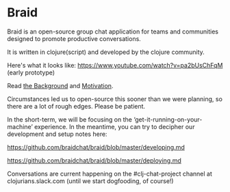 # Braid

Braid is an open-source group chat application for teams and communities designed to promote productive conversations.

It is written in clojure(script) and developed by the clojure community.

Here's what it looks like: https://www.youtube.com/watch?v=pa2bUsChFqM (early prototype)

Read [the Background](https://github.com/braidchat/braid/wiki) and [Motivation](https://github.com/braidchat/braid/wiki/Motivation).


Circumstances led us to open-source this sooner than we were planning, so there are a lot of rough edges. Please be patient.

In the short-term, we will be focusing on the ‘get-it-running-on-your-machine’ experience. In the meantime, you can try to decipher our development and setup notes here:

https://github.com/braidchat/braid/blob/master/developing.md

https://github.com/braidchat/braid/blob/master/deploying.md

Conversations are current happening on the #clj-chat-project channel at clojurians.slack.com (until we start dogfooding, of course!)
